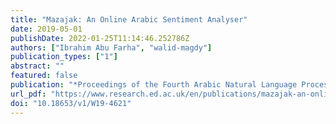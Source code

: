 ```yaml
---
title: "Mazajak: An Online Arabic Sentiment Analyser"
date: 2019-05-01
publishDate: 2022-01-25T11:14:46.252786Z
authors: ["Ibrahim Abu Farha", "walid-magdy"]
publication_types: ["1"]
abstract: ""
featured: false
publication: "*Proceedings of the Fourth Arabic Natural Language Processing Workshop*"
url_pdf: "https://www.research.ed.ac.uk/en/publications/mazajak-an-online-arabic-sentiment-analyser"
doi: "10.18653/v1/W19-4621"
---
```



